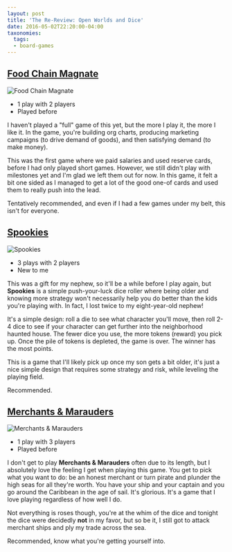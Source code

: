 ```yaml
---
layout: post
title: 'The Re-Review: Open Worlds and Dice'
date: 2016-05-02T22:20:00-04:00
taxonomies:
  tags:
  - board-games
---
```

## [Food Chain Magnate](https://boardgamegeek.com/boardgame/175914/food-chain-magnate)

![Food Chain Magnate](/covers/food-chain-magnate.jpg)

- 1 play with 2 players
- Played before

I haven't played a "full" game of this yet, but the more I play it, the more I like it. In the game, you're building org charts, producing marketing campaigns (to drive demand of goods), and then satisfying demand (to make money).

This was the first game where we paid salaries and used reserve cards, before I had only played short games. However, we still didn't play with milestones yet and I'm glad we left them out for now. In this game, it felt a bit one sided as I managed to get a lot of the good one-of cards and used them to really push into the lead.

Tentatively recommended, and even if I had a few games under my belt, this isn't for everyone.

## [Spookies](https://boardgamegeek.com/boardgame/183264/spookies)

![Spookies](/covers/spookies.jpg)

- 3 plays with 2 players
- New to me

This was a gift for my nephew, so it'll be a while before I play again, but **Spookies** is a simple push-your-luck dice roller where being older and knowing more strategy won't necessarily help you do better than the kids you're playing with. In fact, I lost twice to my eight-year-old nephew!

It's a simple design: roll a die to see what character you'll move, then roll 2-4 dice to see if your character can get further into the neighborhood haunted house. The fewer dice you use, the more tokens (reward) you pick up. Once the pile of tokens is depleted, the game is over. The winner has the most points.

This is a game that I'll likely pick up once my son gets a bit older, it's just a nice simple design that requires some strategy and risk, while leveling the playing field.

Recommended.

## [Merchants & Marauders](https://boardgamegeek.com/boardgame/25292/merchants-marauders)

![Merchants & Marauders](/covers/merchants-marauders.jpg)

- 1 play with 3 players
- Played before

I don't get to play **Merchants & Marauders** often due to its length, but I absolutely love the feeling I get when playing this game. You get to pick what you want to do: be an honest merchant or turn pirate and plunder the high seas for all they're worth. You have your ship and your captain and you go around the Caribbean in the age of sail. It's glorious. It's a game that I love playing regardless of how well I do.

Not everything is roses though, you're at the whim of the dice and tonight the dice were decidedly **not** in my favor, but so be it, I still got to attack merchant ships and ply my trade across the sea.

Recommended, know what you're getting yourself into.
